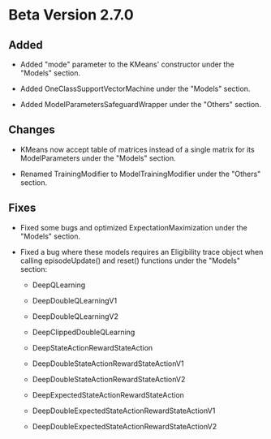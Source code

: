 # Beta Version 2.7.0

## Added

* Added "mode" parameter to the KMeans' constructor under the "Models" section.

* Added OneClassSupportVectorMachine under the "Models" section.

* Added ModelParametersSafeguardWrapper under the "Others" section.

## Changes

* KMeans now accept table of matrices instead of a single matrix for its ModelParameters under the "Models" section.

* Renamed TrainingModifier to ModelTrainingModifier under the "Others" section.

## Fixes

* Fixed some bugs and optimized ExpectationMaximization under the "Models" section.

* Fixed a bug where these models requires an Eligibility trace object when calling episodeUpdate() and reset() functions under the "Models" section:

  * DeepQLearning

  * DeepDoubleQLearningV1

  * DeepDoubleQLearningV2

  * DeepClippedDoubleQLearning

  * DeepStateActionRewardStateAction

  * DeepDoubleStateActionRewardStateActionV1

  * DeepDoubleStateActionRewardStateActionV2

  * DeepExpectedStateActionRewardStateAction

  * DeepDoubleExpectedStateActionRewardStateActionV1

  * DeepDoubleExpectedStateActionRewardStateActionV2
